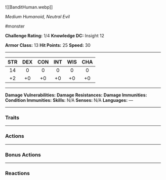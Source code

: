 ![[BanditHuman.webp]]

*Medium Humanoid, Neutral Evil*

#monster

**Challenge Rating:** 1/4
**Knowledge DC:** Insight 12

**Armor Class:** 13
**Hit Points:** 25
**Speed:** 30

---
STR | DEX | CON | INT | WIS | CHA
:--:|:---:|:---:|:---:|:---:|:---:
14  | 0   | 0   | 0   | 0   | 0 
+2  | +0  | +0  | +0  | +0  | +0  

---
**Damage Vulnerabilities:**
**Damage Resistances:**
**Damage Immunities:**
**Condition Immunities:**
**Skills:** N/A
**Senses:** N/A
**Languages:** —

---
### **Traits**

---
### **Actions**

---
### **Bonus Actions**

---
### **Reactions**